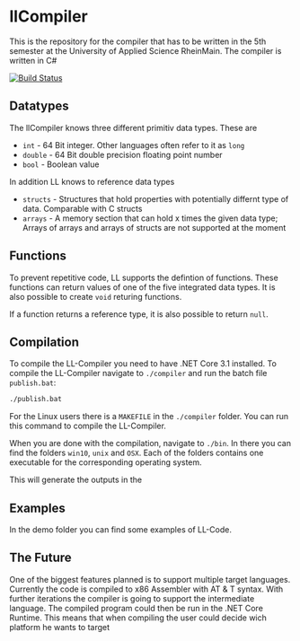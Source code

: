 # llCompiler
This is the repository for the compiler that has to be written in the 5th semester at the University of Applied Science RheinMain. The compiler is written in C#

[![Build Status](https://dev.azure.com/larsbehl/larsbehl/_apis/build/status/LarsBehl.llCompiler?branchName=master)](https://dev.azure.com/larsbehl/larsbehl/_build/latest?definitionId=1&branchName=master)

## Datatypes
The llCompiler knows three different primitiv data types. These are
* `int` - 64 Bit integer. Other languages often refer to it as `long`
* `double` - 64 Bit double precision floating point number
* `bool` - Boolean value

In addition LL knows to reference data types
* `structs` - Structures that hold properties with potentially differnt type of data. Comparable with C structs
* `arrays` - A memory section that can hold x times the given data type; Arrays of arrays and arrays of structs are not supported at the moment

## Functions
To prevent repetitive code, LL supports the defintion of functions. These functions can return values of one of the five integrated data types. It is also possible to create `void` returing functions.

If a function returns a reference type, it is also possible to return `null`.

## Compilation
To compile the LL-Compiler you need to have .NET Core 3.1 installed. To compile the LL-Compiler navigate to `./compiler` and run the batch file `publish.bat`:
```bash
./publish.bat
```

For the Linux users there is a `MAKEFILE` in the `./compiler` folder. You can run this command to compile the LL-Compiler.

When you are done with the compilation, navigate to `./bin`. In there you can find the folders `win10`, `unix` and `OSX`. Each of the folders contains one executable for the corresponding operating system.

This will generate the outputs in the 

## Examples
In the demo folder you can find some examples of LL-Code.

## The Future
One of the biggest features planned is to support multiple target languages. Currently the code is compiled to x86 Assembler with AT & T syntax. With further iterations the compiler is going to support the intermediate language. The compiled program could then be run in the .NET Core Runtime. This means that when compiling the user could decide wich platform he wants to target